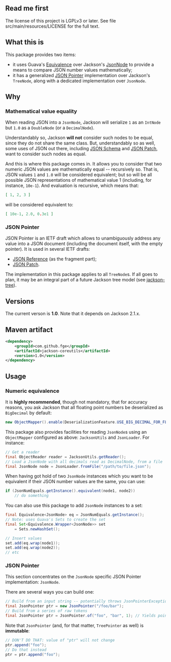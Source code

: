 ## Read me first

The license of this project is LGPLv3 or later. See file src/main/resources/LICENSE for the full
text.

## What this is

This package provides two items:

* it uses Guava's
[Equivalence](http://docs.guava-libraries.googlecode.com/git/javadoc/com/google/common/base/Equivalence.html)
over Jackson's
[JsonNode](http://fasterxml.github.com/jackson-databind/javadoc/2.1.1/com/fasterxml/jackson/databind/JsonNode.html)
to provide a means to compare JSON number values mathematically;
* it has a generalized [JSON Pointer](http://tools.ietf.org/html/draft-ietf-appsawg-json-pointer-09)
implementation over Jackson's `TreeNode`, along with a dedicated implementation over `JsonNode`.

## Why

### Mathematical value equality

When reading JSON into a `JsonNode`, Jackson will serialize `1` as an `IntNode` but `1.0` as a
`DoubleNode` (or a `DecimalNode`).

Understandably so, Jackson <b>will not</b> consider such nodes to be equal, since they do not share
the same class. But, understandably so as well, some uses of JSON out there, including [JSON
Schema](http://tools.ietf.org/html/draft-zyp-json-schema-04) and [JSON
Patch](http://tools.ietf.org/html/draft-ietf-appsawg-json-patch-10), want to consider such nodes as
equal.

And this is where this package comes in. It allows you to consider that two numeric JSON values are
mathematically equal -- recursively so. That is, JSON values `1` and `1.0` will be considered
equivalent; but so will be all possible JSON representations of mathematical value 1 (including, for
instance, `10e-1`). And evaluation is recursive, which means that:

```json
[ 1, 2, 3 ]
```

will be considered equivalent to:

```json
[ 10e-1, 2.0, 0.3e1 ]
```

### JSON Pointer

JSON Pointer is an IETF draft which allows to unambiguously address any value into a JSON document
(including the document itself, with the empty pointer). It is used in several IETF drafts:

* [JSON Reference](http://tools.ietf.org/html/draft-pbryan-zyp-json-ref-03) (as the fragment part);
* [JSON Patch](http://tools.ietf.org/html/draft-ietf-appsawg-json-patch-10).

The implementation in this package applies to all `TreeNode`s. If all goes to plan, it may be an
integral part of a future Jackson tree model (see
[jackson-tree](https://github.com/fge/jackson-tree)).

## Versions

The current verson is **1.0**. Note that it depends on Jackson 2.1.x.

## Maven artifact

```xml
<dependency>
    <groupId>com.github.fge</groupId>
    <artifactId>jackson-coreutils</artifactId>
    <version>1.0</version>
</dependency>
```

## Usage

### Numeric equivalence

It is **highly recommended**, though not mandatory, that for accuracy reasons, you ask Jackson
that all floating point numbers be deserialized as `BigDecimal` by default:

```java
new ObjectMapper().enable(DeserializationFeature.USE_BIG_DECIMAL_FOR_FLOATS);
```

This package also provides facilities for reading `JsonNode`s using an `ObjectMapper` configured as
above: `JacksonUtils` and `JsonLoader`. For instance:

```java
// Get a reader
final ObjectReader reader = JacksonUtils.getReader();
// Load a JsonNode with all decimals read as DecimalNode, from a file
final JsonNode node = JsonLoader.fromFile("/path/to/file.json");
```

When having got hold of two `JsonNode` instances which you want to be equivalent if their JSON
number values are the same, you can use:

```java
if (JsonNumEquals.getInstance().equivalent(node1, node2))
    // do something
```

You can also use this package to add `JsonNode` instances to a set:

```java
final Equivalence<JsonNode> eq = JsonNumEquals.getInstance();
// Note: uses Guava's Sets to create the set
final Set<Equivalence.Wrapper<JsonNode>> set
    = Sets.newHashSet();

// Insert values
set.add(eq.wrap(node1));
set.add(eq.wrap(node2));
// etc
```

### JSON Pointer

This section concentrates on the `JsonNode` specific JSON Pointer implementation: `JsonNode`.

There are several ways you can build one:

```java
// Build from an input string -- potentially throws JsonPointerException on malformed inputs
final JsonPointer ptr = new JsonPointer("/foo/bar");
// Build from a series of raw tokens
final JsonPointer ptr = JsonPointer.of("foo", "bar", 1); // Yields pointer "/foo/bar/1"
```

Note that `JsonPointer` (and, for that matter, `TreePointer` as well) is **immutable**:

```java
// DON'T DO THAT: value of "ptr" will not change
ptr.append("foo");
// Do that instead
ptr = ptr.append("foo");
```


